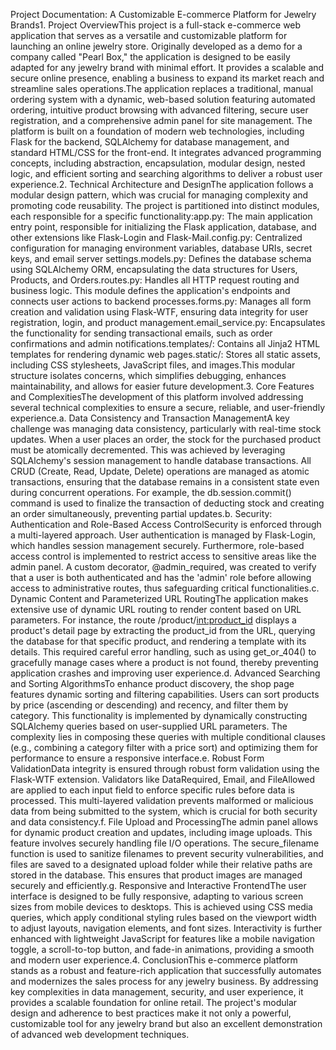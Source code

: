 Project Documentation: A Customizable E-commerce Platform for Jewelry Brands1. Project OverviewThis project is a full-stack e-commerce web application that serves as a versatile and customizable platform for launching an online jewelry store. Originally developed as a demo for a company called "Pearl Box," the application is designed to be easily adapted for any jewelry brand with minimal effort. It provides a scalable and secure online presence, enabling a business to expand its market reach and streamline sales operations.The application replaces a traditional, manual ordering system with a dynamic, web-based solution featuring automated ordering, intuitive product browsing with advanced filtering, secure user registration, and a comprehensive admin panel for site management. The platform is built on a foundation of modern web technologies, including Flask for the backend, SQLAlchemy for database management, and standard HTML/CSS for the front-end. It integrates advanced programming concepts, including abstraction, encapsulation, modular design, nested logic, and efficient sorting and searching algorithms to deliver a robust user experience.2. Technical Architecture and DesignThe application follows a modular design pattern, which was crucial for managing complexity and promoting code reusability. The project is partitioned into distinct modules, each responsible for a specific functionality:app.py: The main application entry point, responsible for initializing the Flask application, database, and other extensions like Flask-Login and Flask-Mail.config.py: Centralized configuration for managing environment variables, database URIs, secret keys, and email server settings.models.py: Defines the database schema using SQLAlchemy ORM, encapsulating the data structures for Users, Products, and Orders.routes.py: Handles all HTTP request routing and business logic. This module defines the application's endpoints and connects user actions to backend processes.forms.py: Manages all form creation and validation using Flask-WTF, ensuring data integrity for user registration, login, and product management.email_service.py: Encapsulates the functionality for sending transactional emails, such as order confirmations and admin notifications.templates/: Contains all Jinja2 HTML templates for rendering dynamic web pages.static/: Stores all static assets, including CSS stylesheets, JavaScript files, and images.This modular structure isolates concerns, which simplifies debugging, enhances maintainability, and allows for easier future development.3. Core Features and ComplexitiesThe development of this platform involved addressing several technical complexities to ensure a secure, reliable, and user-friendly experience.a. Data Consistency and Transaction ManagementA key challenge was managing data consistency, particularly with real-time stock updates. When a user places an order, the stock for the purchased product must be atomically decremented. This was achieved by leveraging SQLAlchemy's session management to handle database transactions. All CRUD (Create, Read, Update, Delete) operations are managed as atomic transactions, ensuring that the database remains in a consistent state even during concurrent operations. For example, the db.session.commit() command is used to finalize the transaction of deducting stock and creating an order simultaneously, preventing partial updates.b. Security: Authentication and Role-Based Access ControlSecurity is enforced through a multi-layered approach. User authentication is managed by Flask-Login, which handles session management securely. Furthermore, role-based access control is implemented to restrict access to sensitive areas like the admin panel. A custom decorator, @admin_required, was created to verify that a user is both authenticated and has the 'admin' role before allowing access to administrative routes, thus safeguarding critical functionalities.c. Dynamic Content and Parameterized URL RoutingThe application makes extensive use of dynamic URL routing to render content based on URL parameters. For instance, the route /product/<int:product_id> displays a product's detail page by extracting the product_id from the URL, querying the database for that specific product, and rendering a template with its details. This required careful error handling, such as using get_or_404() to gracefully manage cases where a product is not found, thereby preventing application crashes and improving user experience.d. Advanced Searching and Sorting AlgorithmsTo enhance product discovery, the shop page features dynamic sorting and filtering capabilities. Users can sort products by price (ascending or descending) and recency, and filter them by category. This functionality is implemented by dynamically constructing SQLAlchemy queries based on user-supplied URL parameters. The complexity lies in composing these queries with multiple conditional clauses (e.g., combining a category filter with a price sort) and optimizing them for performance to ensure a responsive interface.e. Robust Form ValidationData integrity is ensured through robust form validation using the Flask-WTF extension. Validators like DataRequired, Email, and FileAllowed are applied to each input field to enforce specific rules before data is processed. This multi-layered validation prevents malformed or malicious data from being submitted to the system, which is crucial for both security and data consistency.f. File Upload and ProcessingThe admin panel allows for dynamic product creation and updates, including image uploads. This feature involves securely handling file I/O operations. The secure_filename function is used to sanitize filenames to prevent security vulnerabilities, and files are saved to a designated upload folder while their relative paths are stored in the database. This ensures that product images are managed securely and efficiently.g. Responsive and Interactive FrontendThe user interface is designed to be fully responsive, adapting to various screen sizes from mobile devices to desktops. This is achieved using CSS media queries, which apply conditional styling rules based on the viewport width to adjust layouts, navigation elements, and font sizes. Interactivity is further enhanced with lightweight JavaScript for features like a mobile navigation toggle, a scroll-to-top button, and fade-in animations, providing a smooth and modern user experience.4. ConclusionThis e-commerce platform stands as a robust and feature-rich application that successfully automates and modernizes the sales process for any jewelry business. By addressing key complexities in data management, security, and user experience, it provides a scalable foundation for online retail. The project's modular design and adherence to best practices make it not only a powerful, customizable tool for any jewelry brand but also an excellent demonstration of advanced web development techniques.